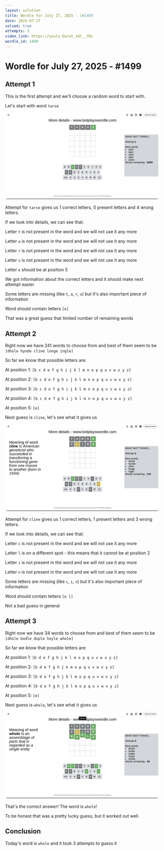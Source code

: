 ```yaml
---
layout: solution
title: Wordle for July 27, 2025 - \#1499
date: 2025-07-27
solved: true
attempts: 3
video_link: https://youtu.be/wt_s6l__tRc
wordle_id: 1499
---
```


# Wordle for July 27, 2025 - \#1499

## Attempt 1

This is the first attempt and we'll choose a random word to start with.

Let's start with word `tarse`

![Attempt 1](2025-07-27/attempt-1.png)

Attempt for `tarse` gives us 1 correct letters, 0 present letters and 4 wrong letters.

If we look into details, we can see that:

Letter `t` is not present in the word and we will not use it any more

Letter `a` is not present in the word and we will not use it any more

Letter `r` is not present in the word and we will not use it any more

Letter `s` is not present in the word and we will not use it any more

Letter `e` should be at position 5

We got information about the correct letters and it should make next attempt easier

Some letters are missing (like `t`, `a`, `r`, `s`) but it's also important piece of information

Word should contain letters `[e]`

That was a great guess that limited number of remaining words



## Attempt 2

Right now we have 241 words to choose from and best of them seem to be `[dhole hynde cline longe ingle]`

So far we know that possible letters are:

At position 1: `[b c d e f g h i j k l m n o p q u v w x y z]`

At position 2: `[b c d e f g h i j k l m n o p q u v w x y z]`

At position 3: `[b c d e f g h i j k l m n o p q u v w x y z]`

At position 4: `[b c d e f g h i j k l m n o p q u v w x y z]`

At position 5: `[e]`

Next guess is `cline`, let's see what it gives us

![Attempt 2](2025-07-27/attempt-2.png)

Attempt for `cline` gives us 1 correct letters, 1 present letters and 3 wrong letters.

If we look into details, we can see that:

Letter `c` is not present in the word and we will not use it any more

Letter `l` is on a different spot - this means that it cannot be at position 2

Letter `i` is not present in the word and we will not use it any more

Letter `n` is not present in the word and we will not use it any more

Some letters are missing (like `c`, `i`, `n`) but it's also important piece of information

Word should contain letters `[e l]`

Not a bad guess in general



## Attempt 3

Right now we have 34 words to choose from and best of them seem to be `[dhole bodle duple hoyle whole]`

So far we know that possible letters are:

At position 1: `[b d e f g h j k l m o p q u v w x y z]`

At position 2: `[b d e f g h j k m o p q u v w x y z]`

At position 3: `[b d e f g h j k l m o p q u v w x y z]`

At position 4: `[b d e f g h j k l m o p q u v w x y z]`

At position 5: `[e]`

Next guess is `whole`, let's see what it gives us

![Attempt 3](2025-07-27/attempt-3.png)

That's the correct answer! The word is `whole`!

To be honest that was a pretty lucky guess, but it worked out well.

## Conclusion

Today's word is `whole` and it took 3 attempts to guess it

